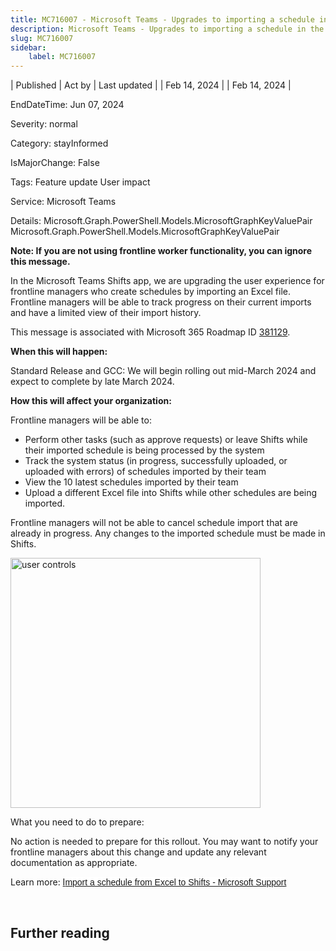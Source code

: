 ```yaml
---
title: MC716007 - Microsoft Teams - Upgrades to importing a schedule in the Shifts app
description: Microsoft Teams - Upgrades to importing a schedule in the Shifts app
slug: MC716007
sidebar:
    label: MC716007
---
```


| Published | Act by | Last updated |
| Feb 14, 2024 |  | Feb 14, 2024 |

EndDateTime: Jun 07, 2024

Severity: normal

Category: stayInformed

IsMajorChange: False

Tags: Feature update User impact

Service: Microsoft Teams

Details: Microsoft.Graph.PowerShell.Models.MicrosoftGraphKeyValuePair Microsoft.Graph.PowerShell.Models.MicrosoftGraphKeyValuePair

<p><b>Note: If you are not using frontline worker functionality, you can ignore this message.</b></p><p>In the Microsoft Teams Shifts app, we are upgrading the user experience for frontline managers who create schedules by importing an Excel file. Frontline managers will be able to track progress on their current imports and have a limited view of their import history.&nbsp;<br></p><p>This message is associated with Microsoft 365 Roadmap ID <a href="https://www.microsoft.com/microsoft-365/roadmap?filters=&amp;searchterms=381129" target="_blank">381129</a>.<br></p><p><b>When this will happen:</b></p><p>Standard Release and GCC: We will begin rolling out mid-March 2024 and expect to complete by late March 2024.</p><p><b>How this will affect your organization:</b></p><p>Frontline managers will be able to:<br></p><ul><li>Perform other tasks (such as approve requests) or leave Shifts while their imported schedule is being processed by the system</li><li>Track the system status (in progress, successfully uploaded, or uploaded with errors) of schedules imported by their team</li><li>View the 10 latest schedules imported by their team</li><li>Upload a different Excel file into Shifts while other schedules are being imported. 
</li></ul><p>Frontline managers will not be able to cancel schedule import that are already in progress. Any changes to the imported schedule must be made in Shifts. 
</p><p><img src="https://img-prod-cms-rt-microsoft-com.akamaized.net/cms/api/am/imageFileData/RW1hrD8?ver=8a52" style="width: 400px;" alt="user controls"><br></p><p>What you need to do to prepare:<br></p><p>No action is needed to prepare for this rollout. You may want to notify your frontline managers about this change and update any relevant documentation as appropriate.</p><p>Learn more:&nbsp;<a href="https://prod.support.services.microsoft.com/office/import-a-schedule-from-excel-to-shifts-cf3923e4-c5f5-457f-9c98-d344684dc0b0" target="_blank" style="">I</a><a href="https://prod.support.services.microsoft.com/office/import-a-schedule-from-excel-to-shifts-cf3923e4-c5f5-457f-9c98-d344684dc0b0" target="_blank" style="font-family: sans-serif; font-weight: 400; background-color: rgb(255, 255, 255);">mport a schedule from Excel to Shifts - Microsoft Support</a><br></p><p><br></p>

## Further reading
